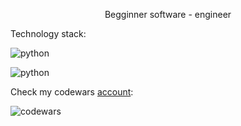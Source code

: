 <p style="text-align: center;">Begginner software - engineer</p>

Technology stack:

![python](https://img.shields.io/badge/Python-<>?style=social&logo=Python) 

![python](https://img.shields.io/badge/Hardware-<>?style=social&logo=arduino)

Check my codewars [account](https://www.codewars.com/users/vadikvadik):


![codewars](https://www.codewars.com/users/vadikvadik/badges/small)